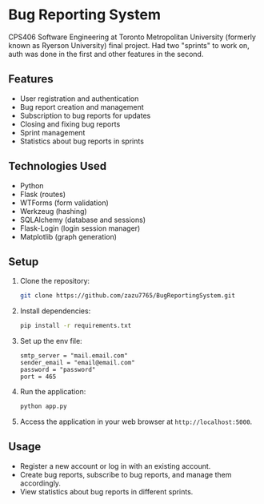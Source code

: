 
# Bug Reporting System

CPS406 Software Engineering at Toronto Metropolitan University (formerly known as Ryerson University) final project.
Had two "sprints" to work on, auth was done in the first and other features in the second.

## Features

- User registration and authentication
- Bug report creation and management
- Subscription to bug reports for updates
- Closing and fixing bug reports
- Sprint management
- Statistics about bug reports in sprints

## Technologies Used

- Python
- Flask (routes)
- WTForms (form validation)
- Werkzeug (hashing)
- SQLAlchemy (database and sessions)
- Flask-Login (login session manager)
- Matplotlib (graph generation)

## Setup

1. Clone the repository:

   ```bash
   git clone https://github.com/zazu7765/BugReportingSystem.git
   ```

2. Install dependencies:

   ```bash
   pip install -r requirements.txt
   ```

3. Set up the env file:
    ```text
    smtp_server = "mail.email.com"
    sender_email = "email@email.com"
    password = "password"
    port = 465
    ```
4. Run the application:

   ```bash
   python app.py
   ```

5. Access the application in your web browser at `http://localhost:5000`.

## Usage

- Register a new account or log in with an existing account.
- Create bug reports, subscribe to bug reports, and manage them accordingly.
- View statistics about bug reports in different sprints.

